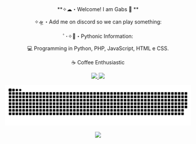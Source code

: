  <p align="center" >
**✧☁・Welcome! I am Gabs 🚀 **
<p align="center" >
✧🛸・Add me on discord so we can play something:
 ​<p align="center" > 


</p>

<p align="center" >
ﾟ･✧🌌・Pythonic Information: 
<p align="center" >
 💻 Programming in Python, PHP, JavaScript, HTML e CSS.
<p align="center" >
 ☕ Coffee Enthusiastic
<div>
 <p align="center" >
    <a href="https://github.com/gtrujillo15">
  <img height="180em" src="https://github-readme-stats.vercel.app/api?username=gtrujillo15&show_icons=true&theme=dracula&include_all_commits=true&count_private=true"/>
  <img height="180em" align "right" src="https://github-readme-stats.vercel.app/api/top-langs/?username=gxcuizy&layout=compact&langs_count=7&theme=dracula"/>
    
   
<div> 
<p align="center" > 
<picture>
  <source media="(prefers-color-scheme: dark)" srcset="https://raw.githubusercontent.com/platane/platane/output/github-contribution-grid-snake-dark.svg">
  <source media="(prefers-color-scheme: light)" srcset="https://raw.githubusercontent.com/platane/platane/output/github-contribution-grid-snake.svg">
  <img alt="github contribution grid snake animation" src="https://raw.githubusercontent.com/platane/platane/output/github-contribution-grid-snake.svg">
</picture>
<p align="center" >
  <a href="https://www.instagram.com/deletaram/" target="_blank"><img src="https://img.shields.io/badge/-Instagram-%23E4405F?style=for-the-badge&logo=instagram&logoColor=white" target="_blank"></a>

</div>
  

